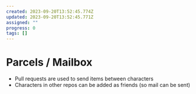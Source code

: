 ```yaml
---
created: 2023-09-20T13:52:45.774Z
updated: 2023-09-20T13:52:45.771Z
assigned: ""
progress: 0
tags: []
---
```


# Parcels / Mailbox

- Pull requests are used to send items between characters
- Characters in other repos can be added as friends (so mail can be sent)
